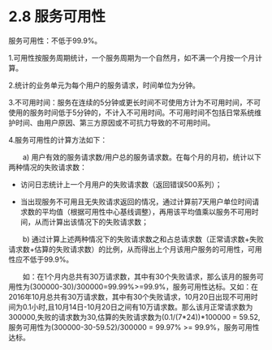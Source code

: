 # 2.8 服务可用性

服务可用性：不低于99.9%。

 1.可用性按服务周期统计，一个服务周期为一个自然月，如不满一个月按一个月计算。

 2.统计的业务单元为每个用户的服务请求，时间单位为分钟。

 3.不可用时间：服务在连续的5分钟或更长时间不可使用方计为不可用时间，不可使用的服务时间低于5分钟的，不计入不可用时间。不可用时间不包括日常系统维护时间、由用户原因、第三方原因或不可抗力导致的不可用时间。

 4.服务可用性的计算方法如下：

&emsp;&emsp;a) 用户有效的服务请求数/用户总的服务请求数。在每个月的月初，统计以下两种情况的失败请求数：

* 访问日志统计上一个月用户的失败请求数（返回错误500系列）；

* 当出现服务不可用且无失败请求返回的情况，通过计算前7天用户单位时间请求数的平均值（根据可用性中心基线调整），再用该平均值乘以服务不可用时间，从而计算出该情况下的失败请求数；

&emsp;&emsp;b) 通过计算上述两种情况下的失败请求数之和占总请求数（正常请求数+失败请求数+估算的失败请求数）的比例，从而得出上个月该用户服务的可用性，可用性应不低于99.9%。

&emsp;&emsp;如：在1个月内总共有30万请求数，其中有30个失败请求，那么该月的服务可用性为(300000-30)/300000=99.99%>=99.9%，服务可用性达标。又如：在2016年10月总共有30万请求数，其中有30个失败请求，10月20日出现不可用时间为0.1小时,且10月14日-10月20日之间有10万请求数。那么该月正常请求数为300000,失败的请求数为30,估算的失败请求数为(0.1/(7*24))*100000 = 59.52,服务可用性为(300000-30-59.52)/300000 = 99.97% >= 99.9%，服务可用性达标。
